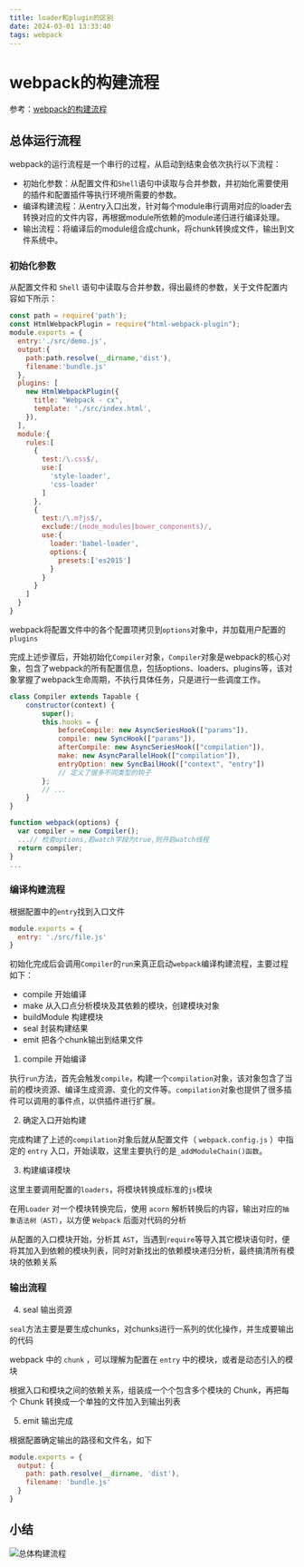 ```yaml
---
title: loader和plugin的区别
date: 2024-03-01 13:33:40
tags: webpack
---
```

# webpack的构建流程

参考：[webpack的构建流程](https://juejin.cn/post/7078683105799700488?searchId=20240222132211EBD7AC4936FCBC0FD14B)

## 总体运行流程

webpack的运行流程是一个串行的过程，从启动到结束会依次执行以下流程：
- 初始化参数：从配置文件和`Shell`语句中读取与合并参数，并初始化需要使用的插件和配置插件等执行环境所需要的参数。
- 编译构建流程：从entry入口出发，针对每个module串行调用对应的loader去转换对应的文件内容，再根据module所依赖的module递归进行编译处理。
- 输出流程：将编译后的module组合成chunk，将chunk转换成文件，输出到文件系统中。

### 初始化参数

从配置文件和 `Shell` 语句中读取与合并参数，得出最终的参数，关于文件配置内容如下所示：

```javascript
const path = require('path');
const HtmlWebpackPlugin = require("html-webpack-plugin");
module.exports = {
  entry:'./src/demo.js',
  output:{
    path:path.resolve(__dirname,'dist'),
    filename:'bundle.js'
  },
  plugins: [
    new HtmlWebpackPlugin({
      title: "Webpack - cx",
      template: './src/index.html',
    }),
  ],
  module:{
    rules:[
      {
        test:/\.css$/,
        use:[
          'style-loader',
          'css-loader'
        ]
      },
      {
        test:/\.m?js$/,
        exclude:/(node_modules|bower_components)/,
        use:{
          loader:'babel-loader',
          options:{
            presets:['es2015']
          }
        }
      }
    ]
  }
}
```
webpack将配置文件中的各个配置项拷贝到`options`对象中，并加载用户配置的`plugins`

完成上述步骤后，开始初始化`Compiler`对象，`Compiler`对象是webpack的核心对象，包含了webpack的所有配置信息，包括options、loaders、plugins等，该对象掌握了webpack生命周期，不执行具体任务，只是进行一些调度工作。

```javascript
class Compiler extends Tapable {
    constructor(context) {
        super();
        this.hooks = {
            beforeCompile: new AsyncSeriesHook(["params"]),
            compile: new SyncHook(["params"]),
            afterCompile: new AsyncSeriesHook(["compilation"]),
            make: new AsyncParallelHook(["compilation"]),
            entryOption: new SyncBailHook(["context", "entry"])
            // 定义了很多不同类型的钩子
        };
        // ...
    }
}

function webpack(options) {
  var compiler = new Compiler();
  ...// 检查options,若watch字段为true,则开启watch线程
  return compiler;
}
...
```

### 编译构建流程

根据配置中的`entry`找到入口文件
```javascript
module.exports = {
  entry: './src/file.js'
}
```
初始化完成后会调用`Compiler`的`run`来真正启动`webpack`编译构建流程，主要过程如下：
- compile 开始编译
- make 从入口点分析模块及其依赖的模块，创建模块对象
- buildModule 构建模块
- seal 封装构建结果
- emit 把各个chunk输出到结果文件

1. compile 开始编译

执行`run`方法，首先会触发`compile`，构建一个`compilation`对象，该对象包含了当前的模块资源、编译生成资源、变化的文件等。`compilation`对象也提供了很多插件可以调用的事件点，以供插件进行扩展。


2. 确定入口开始构建

完成构建了上述的`compilation`对象后就从配置文件（ `webpack.config.js` ）中指定的 `entry` 入口，开始读取，这里主要执行的是`_addModuleChain()函数`。

3. 构建编译模块

这里主要调用配置的`loaders`，将模块转换成标准的`js`模块

在用`Loader` 对一个模块转换完后，使用 `acorn` 解析转换后的内容，输出对应的`抽象语法树（AST）`，以方便 `Webpack` 后面对代码的分析

从配置的入口模块开始，分析其 `AST`，当遇到`require`等导入其它模块语句时，便将其加入到依赖的模块列表，同时对新找出的依赖模块递归分析，最终搞清所有模块的依赖关系

### 输出流程

4. seal 输出资源

`seal`方法主要是要生成chunks，对chunks进行一系列的优化操作，并生成要输出的代码

webpack 中的 `chunk` ，可以理解为配置在 `entry` 中的模块，或者是动态引入的模块

根据入口和模块之间的依赖关系，组装成一个个包含多个模块的 Chunk，再把每个 Chunk 转换成一个单独的文件加入到输出列表


5. emit 输出完成

根据配置确定输出的路径和文件名，如下

```javascript
module.exports = {
  output: {
    path: path.resolve(__dirname, 'dist'),
    filename: 'bundle.js'
  }
}
```

## 小结

![总体构建流程](https://p3-juejin.byteimg.com/tos-cn-i-k3u1fbpfcp/d3fdf537128d462f8d8812643482c0d9~tplv-k3u1fbpfcp-zoom-in-crop-mark:1512:0:0:0.awebp)
